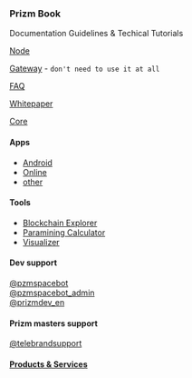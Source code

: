 ### Prizm Book
Documentation Guidelines & Techical Tutorials

[Node](./prizm_node/README.md)

[Gateway](./prizm_gateway/README.md) - `don't need to use it at all`

[FAQ](https://pzm.space/en/prizm-faq/)

[Whitepaper](./prizm_whitepaper/README.md)

[Core](https://github.com/prizmspace/PrizmCore/tree/master/src/main/java)

#### Apps
- [Android](http://tech.prizm.space/files/prizm.apk)
- [Online](https://wallet.prizm.space/)
- [other](http://94.130.167.158/center/)

#### Tools
- [Blockchain Explorer](http://blockchain.prizm.space/)
- [Paramining Calculator](https://paracalc.prizm.space/)
- [Visualizer](https://tool.prizm.space/)

#### Dev support
[@pzmspacebot](https://web.telegram.org/#/im?p=@pzmspacebot)  
[@pzmspacebot_admin](https://web.telegram.org/#/im?p=@pzmspacebot_admin)  
[@prizmdev_en](https://web.telegram.org/#/im?p=@prizmdev_en)

#### Prizm masters support
[@telebrandsupport](https://web.telegram.org/#/im?p=@telebrandsupport)  

#### [Products & Services](./cryptokult_goods/README.md)
